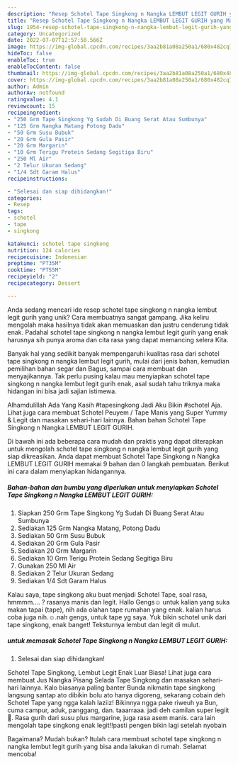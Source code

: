 ```yaml
---
description: "Resep Schotel Tape Singkong n Nangka LEMBUT LEGIT GURIH yang Mantap"
title: "Resep Schotel Tape Singkong n Nangka LEMBUT LEGIT GURIH yang Mantap"
slug: 1954-resep-schotel-tape-singkong-n-nangka-lembut-legit-gurih-yang-mantap
category: Uncategorized
date: 2022-07-07T12:57:50.566Z
image: https://img-global.cpcdn.com/recipes/3aa2b81a08a250a1/680x482cq70/schotel-tape-singkong-n-nangka-lembut-legit-gurih-foto-resep-utama.jpg
hideToc: false
enableToc: true
enableTocContent: false
thumbnail: https://img-global.cpcdn.com/recipes/3aa2b81a08a250a1/680x482cq70/schotel-tape-singkong-n-nangka-lembut-legit-gurih-foto-resep-utama.jpg
cover: https://img-global.cpcdn.com/recipes/3aa2b81a08a250a1/680x482cq70/schotel-tape-singkong-n-nangka-lembut-legit-gurih-foto-resep-utama.jpg
author: Admin
authorAv: notfound
ratingvalue: 4.1
reviewcount: 15
recipeingredient:
- "250 Grm Tape Singkong Yg Sudah Di Buang Serat Atau Sumbunya"
- "125 Grm Nangka Matang Potong Dadu"
- "50 Grm Susu Bubuk"
- "20 Grm Gula Pasir"
- "20 Grm Margarin"
- "10 Grm Terigu Protein Sedang Segitiga Biru"
- "250 Ml Air"
- "2 Telur Ukuran Sedang"
- "1/4 Sdt Garam Halus"
recipeinstructions:

- "Selesai dan siap dihidangkan!"
categories:
- Resep
tags:
- schotel
- tape
- singkong

katakunci: schotel tape singkong 
nutrition: 124 calories
recipecuisine: Indonesian
preptime: "PT35M"
cooktime: "PT55M"
recipeyield: "2"
recipecategory: Dessert

---
```





Anda sedang mencari ide resep schotel tape singkong n nangka lembut legit gurih yang unik? Cara membuatnya sangat gampang. Jika keliru mengolah maka hasilnya tidak akan memuaskan dan justru cenderung tidak enak. Padahal schotel tape singkong n nangka lembut legit gurih yang enak harusnya sih punya aroma dan cita rasa yang dapat memancing selera Kita.





Banyak hal yang sedikit banyak mempengaruhi kualitas rasa dari schotel tape singkong n nangka lembut legit gurih, mulai dari jenis bahan, kemudian pemilihan bahan segar dan Bagus, sampai cara membuat dan menyajikannya. Tak perlu pusing kalau mau menyiapkan schotel tape singkong n nangka lembut legit gurih enak,      asal sudah tahu triknya maka hidangan ini bisa jadi sajian istimewa.














Alhamdulillah Ada Yang Kasih #tapesingkong Jadi Aku Bikin #schotel Aja. Lihat juga cara membuat Schotel Peuyem / Tape Manis yang Super Yummy &amp; Legit dan masakan sehari-hari lainnya. Bahan bahan Schotel Tape Singkong n Nangka LEMBUT LEGIT GURIH.






Di bawah ini ada beberapa cara mudah dan praktis yang dapat diterapkan untuk mengolah schotel tape singkong n nangka lembut legit gurih yang siap dikreasikan. Anda dapat membuat Schotel Tape Singkong n Nangka LEMBUT LEGIT GURIH memakai 9 bahan dan 0 langkah pembuatan. Berikut ini cara dalam menyiapkan hidangannya.

<!--inarticleads1-->

##### Bahan-bahan dan bumbu yang diperlukan untuk menyiapkan Schotel Tape Singkong n Nangka LEMBUT LEGIT GURIH:

1. Siapkan 250 Grm Tape Singkong Yg Sudah Di Buang Serat Atau Sumbunya
1. Sediakan 125 Grm Nangka Matang, Potong Dadu
1. Sediakan 50 Grm Susu Bubuk
1. Sediakan 20 Grm Gula Pasir
1. Sediakan 20 Grm Margarin
1. Sediakan 10 Grm Terigu Protein Sedang Segitiga Biru
1. Gunakan 250 Ml Air
1. Sediakan 2 Telur Ukuran Sedang
1. Sediakan 1/4 Sdt Garam Halus


Kalau saya, tape singkong aku buat menjadi Schotel Tape, soal rasa, hmmmm…. ? rasanya manis dan legit. Hallo Gengs☺ untuk kalian yang suka makan tapai (tape), nih ada olahan tape rumahan yang enak. kalian harus coba juga nih.☺.nah gengs, untuk tape yg saya. Yuk bikin schotel unik dari tape singkong, enak banget! Teksturnya lembut dan legit di mulut. 

<!--inarticleads2-->

#####  untuk memasak Schotel Tape Singkong n Nangka LEMBUT LEGIT GURIH:


1. Selesai dan siap dihidangkan!

Schotel Tape Singkong, Lembut Legit Enak Luar Biasa! Lihat juga cara membuat Jus Nangka Pisang Selada Tape Singkong dan masakan sehari-hari lainnya. Kalo biasanya paling banter Bunda nikmatin tape singkong langsung santap ato dibikin bolu ato hanya digoreng, sekarang cobain deh Schotel Tape yang ngga kalah laziiz! Bikinnya ngga pake riweuh ya Bun, cuma campur, aduk, panggang, dan. taaarraaa. jadi deh camilan super legiit 🤤. Rasa gurih dari susu plus margarine, juga rasa asem manis. cara lain mengolah tape singkong enak legit‼️pasti pengen bikin lagi setelah nyobain 

Bagaimana? Mudah bukan? Itulah cara membuat schotel tape singkong n nangka lembut legit gurih yang bisa anda lakukan di rumah. Selamat mencoba!
